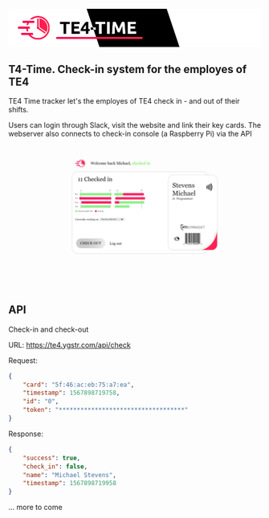 ![Banner](cdn/img/banner.png)

## T4-Time. Check-in system for the employes of TE4


TE4 Time tracker let's the employes of TE4 check in - and out of their shifts.

Users can login through Slack, visit the website and link their key cards.
The webserver also connects to check-in console (a Raspberry Pi) via the API

![Concept](cdn/img/concept.jpg)

## API

Check-in and check-out

URL: https://te4.ygstr.com/api/check

Request: 
```json
{
    "card": "5f:46:ac:eb:75:a7:ea",
    "timestamp": 1567898719758,
    "id": "0",
    "token": "***********************************"
}
```

Response: 
```json
{
    "success": true,
    "check_in": false,
    "name": "Michael Stevens",
    "timestamp": 1567898719958
}
```


... more to come
